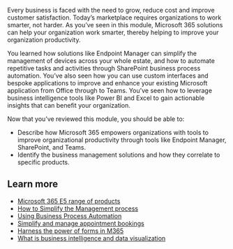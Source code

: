 Every business is faced with the need to grow, reduce cost and improve customer satisfaction.  Today’s marketplace requires organizations to work smarter, not harder. As you’ve seen in this module, Microsoft 365 solutions can help your organization work smarter, thereby helping to improve your organization productivity.

You learned how solutions like Endpoint Manager can simplify the management of devices across your whole estate, and how to automate repetitive tasks and activities through SharePoint business process automation.  You’ve also seen how you can use custom interfaces and bespoke applications to improve and enhance your existing Microsoft application from Office through to Teams.  You’ve seen how to leverage business intelligence tools like Power BI and Excel to gain actionable insights that can benefit your organization.

Now that you’ve reviewed this module, you should be able to:

- Describe how Microsoft 365 empowers organizations with tools to improve organizational productivity through tools like Endpoint Manager, SharePoint, and Teams.
- Identify the business management solutions and how they correlate to specific products.

## Learn more

- [Microsoft 365 E5 range of products](https://www.microsoft.com/microsoft-365/enterprise-e5-business-software?activetab=pivot:overviewtab)
- [How to Simplify the Management process](https://www.microsoft.com/microsoft-365/business/simplified-management)
- [Using Business Process Automation](https://www.microsoft.com/microsoft-365/business/business-process-automation)
- [Simplify and manage appointment bookings](https://www.microsoft.com/microsoft-365/business/scheduling-and-booking-app)
- [Harness the power of forms in M365](https://www.microsoft.com/microsoft-365/business/forms-workflow-management)
- [What is business intelligence and data visualization](https://www.microsoft.com/microsoft-365/business/business-intelligence-data-visualization-software)
